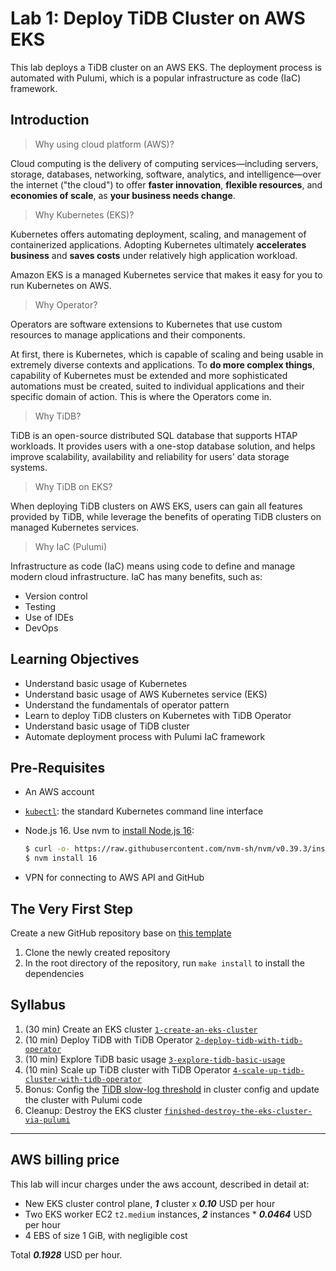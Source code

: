 # Lab 1: Deploy TiDB Cluster on AWS EKS

This lab deploys a TiDB cluster on an AWS EKS. The deployment process is automated with Pulumi, which is a popular
infrastructure as code (IaC) framework.

## Introduction

> Why using cloud platform (AWS)?

Cloud computing is the delivery of computing services—including servers, storage, databases, networking, software,
analytics, and intelligence—over the internet ("the cloud") to offer **faster innovation**, **flexible resources**, and
**economies of scale**, as **your business needs change**.

> Why Kubernetes (EKS)?

Kubernetes offers automating deployment, scaling, and management of containerized applications.
Adopting Kubernetes ultimately **accelerates business** and **saves costs** under relatively high application workload.

Amazon EKS is a managed Kubernetes service that makes it easy for you to run Kubernetes on AWS.

> Why Operator?

Operators are software extensions to Kubernetes that use custom resources to manage applications and their components.

At first, there is Kubernetes, which is capable of scaling and being usable in extremely diverse contexts and applications.
To **do more complex things**, capability of Kubernetes must be extended and more sophisticated automations must be created,
suited to individual applications and their specific domain of action.
This is where the Operators come in.

> Why TiDB?

TiDB is an open-source distributed SQL database that supports HTAP workloads. It provides users with a one-stop database
solution, and helps improve scalability, availability and reliability for users' data storage systems.

> Why TiDB on EKS?

When deploying TiDB clusters on AWS EKS, users can gain all features provided by TiDB, while leverage the benefits of
operating TiDB clusters on managed Kubernetes services.

> Why IaC (Pulumi)

Infrastructure as code (IaC) means using code to define and manage modern cloud infrastructure. IaC has many benefits,
such as:

- Version control
- Testing
- Use of IDEs
- DevOps

## Learning Objectives

- Understand basic usage of Kubernetes
- Understand basic usage of AWS Kubernetes service (EKS)
- Understand the fundamentals of operator pattern
- Learn to deploy TiDB clusters on Kubernetes with TiDB Operator
- Understand basic usage of TiDB cluster
- Automate deployment process with Pulumi IaC framework

## Pre-Requisites

- An AWS account
- [`kubectl`](https://kubernetes.io/docs/tasks/tools/install-kubectl/): the standard Kubernetes command line interface
- Node.js 16. Use nvm to [install Node.js 16](https://github.com/nvm-sh/nvm#installing-and-updating):

  ```bash
  $ curl -o- https://raw.githubusercontent.com/nvm-sh/nvm/v0.39.3/install.sh | bash
  $ nvm install 16
  ```

- VPN for connecting to AWS API and GitHub

## The Very First Step

Create a new GitHub repository base on [this template](https://github.com/vldbss-2023/lab1-deploy-tidb-cluster-on-aws-eks)
1. Clone the newly created repository
2. In the root directory of the repository, run `make install` to install the dependencies

## Syllabus

1. (30 min) Create an EKS cluster [`1-create-an-eks-cluster`](./1-create-an-eks-cluster/README.md)
2. (10 min) Deploy TiDB with TiDB
   Operator [`2-deploy-tidb-with-tidb-operator`](./2-deploy-tidb-with-tidb-operator/README.md)
3. (10 min) Explore TiDB basic usage [`3-explore-tidb-basic-usage`](./3-explore-tidb-basic-usage/README.md)
4. (10 min) Scale up TiDB cluster with TiDB
   Operator [`4-scale-up-tidb-cluster-with-tidb-operator`](./4-scale-up-tidb-cluster-with-tidb-operator/README.md)
5. Bonus: Config the [TiDB slow-log threshold](https://docs.pingcap.com/tidb/dev/tidb-configuration-file#slow-threshold) in cluster config and update the cluster with Pulumi code
6. Cleanup: Destroy the EKS cluster [`finished-destroy-the-eks-cluster-via-pulumi`](./1-create-an-eks-cluster/README.md#do-not-execute-this-step-until-lab-1-finished-destroy-the-eks-cluster-via-pulumi)

---

## AWS billing price

This lab will incur charges under the aws account, described in detail at:

- New EKS cluster control plane, **_1_** cluster x **_0.10_** USD per hour
- Two EKS worker EC2 `t2.medium` instances, **_2_** instances * **_0.0464_** USD per hour
- 4 EBS of size 1 GiB, with negligible cost

Total **_0.1928_** USD per hour.
